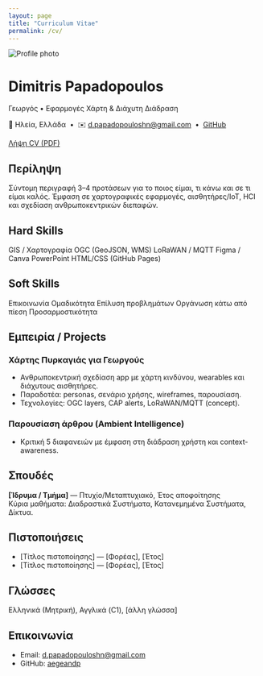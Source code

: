 ```yaml
---
layout: page
title: "Curriculum Vitae"
permalink: /cv/
---
```


<div class="cv-hero">
  <img class="avatar" src="{{ '/assets/img/profile.jpg' | relative_url }}" alt="Profile photo">
  <div>
    <h1>Dimitris Papadopoulos</h1>
    <p class="subtitle">Γεωργός • Εφαρμογές Χάρτη & Διάχυτη Διάδραση</p>
    <p class="meta">
      📍 Ηλεία, Ελλάδα &nbsp;•&nbsp;
      ✉️ <a href="mailto:d.papadopouloshn@gmail.com">d.papadopouloshn@gmail.com</a> &nbsp;•&nbsp;
      <a href="https://github.com/aegeandp" target="_blank" rel="noopener">GitHub</a>
    </p>
    <p>
      <a class="btn" href="{{ '/Dimitris_Papadopoulos_CV_git.pdf' | relative_url }}" target="_blank" rel="noopener">Λήψη CV (PDF)</a>
    </p>
  </div>
</div>

## Περίληψη
Σύντομη περιγραφή 3–4 προτάσεων για το ποιος είμαι, τι κάνω και σε τι είμαι καλός. Έμφαση σε χαρτογραφικές εφαρμογές, αισθητήρες/IoT, HCI και σχεδίαση ανθρωποκεντρικών διεπαφών.

## Hard Skills
<div class="badges">
  <span class="badge">GIS / Χαρτογραφία</span>
  <span class="badge">OGC (GeoJSON, WMS)</span>
  <span class="badge">LoRaWAN / MQTT</span>
  <span class="badge">Figma / Canva</span>
  <span class="badge">PowerPoint</span>
  <span class="badge">HTML/CSS (GitHub Pages)</span>
</div>

## Soft Skills
<div class="badges">
  <span class="badge alt">Επικοινωνία</span>
  <span class="badge alt">Ομαδικότητα</span>
  <span class="badge alt">Επίλυση προβλημάτων</span>
  <span class="badge alt">Οργάνωση κάτω από πίεση</span>
  <span class="badge alt">Προσαρμοστικότητα</span>
</div>

## Εμπειρία / Projects
### Χάρτης Πυρκαγιάς για Γεωργούς
- Ανθρωποκεντρική σχεδίαση app με χάρτη κινδύνου, wearables και διάχυτους αισθητήρες.
- Παραδοτέα: personas, σενάριο χρήσης, wireframes, παρουσίαση.
- Τεχνολογίες: OGC layers, CAP alerts, LoRaWAN/MQTT (concept).

### Παρουσίαση άρθρου (Ambient Intelligence)
- Κριτική 5 διαφανειών με έμφαση στη διάδραση χρήστη και context-awareness.

## Σπουδές
**[Ίδρυμα / Τμήμα]** — Πτυχίο/Μεταπτυχιακό, Έτος αποφοίτησης  
Κύρια μαθήματα: Διαδραστικά Συστήματα, Κατανεμημένα Συστήματα, Δίκτυα.

## Πιστοποιήσεις
- [Τίτλος πιστοποίησης] — [Φορέας], [Έτος]  
- [Τίτλος πιστοποίησης] — [Φορέας], [Έτος]

## Γλώσσες
Ελληνικά (Μητρική), Αγγλικά (C1), [άλλη γλώσσα]

## Επικοινωνία
- Email: <a href="mailto:d.papadopouloshn@gmail.com">d.papadopouloshn@gmail.com</a>  
- GitHub: <a href="https://github.com/aegeandp" target="_blank" rel="noopener">aegeandp</a>
